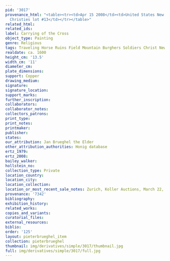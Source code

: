 ```yaml
---
pid: '3017'
provenance_html: "<table><tr><td>Apr 15 2008</td><td>United States New York NY</td><td>Sold
  Christies lot #13</td></tr></table>"
related_html: 
related_ids: 
label: Carrying of the Cross
object_type: Painting
genre: Religious
tags: Traveling Horse Ruins Field Mountain Burghers Soldiers Christ New_Testament
realdate: ca. 1600
height_cm: '13.5'
width_cm: '11'
diameter_cm: 
plate_dimensions: 
support: Copper
drawing_medium: 
signature: 
signature_location: 
support_marks: 
further_inscription: 
collaborators: 
collaborator_notes: 
collectors_patrons: 
print_type: 
print_notes: 
printmaker: 
publisher: 
states: 
our_attribution: Jan Brueghel the Elder
other_attribution_authorities: Honig database
ertz_1979: 
ertz_2008: 
bailey_walker: 
hollstein_no: 
collection_type: Private
location_country: 
location_city: 
location_collection: 
location_or_most_recent_sale_notes: Zurich, Koller Auctions, March 22, 2016
provenance: '7342'
bibliography: 
exhibition_history: 
related_works: 
copies_and_variants: 
curatorial_files: 
external_resources: 
biblio: 
order: '125'
layout: pieterbrueghel_item
collection: pieterbrueghel
thumbnail: img/derivatives/simple/3017/thumbnail.jpg
full: img/derivatives/simple/3017/full.jpg
---
```

